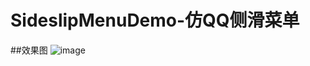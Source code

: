 # SideslipMenuDemo-仿QQ侧滑菜单
##效果图
![image](https://github.com/asqq131/PokemonFindDemo/blob/master/image1.png)